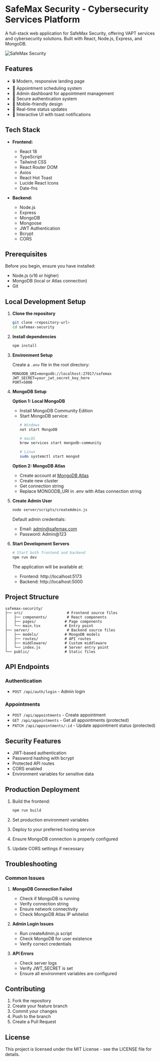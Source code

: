 # SafeMax Security - Cybersecurity Services Platform

A full-stack web application for SafeMax Security, offering VAPT services and cybersecurity solutions. Built with React, Node.js, Express, and MongoDB.

![SafeMax Security](https://images.unsplash.com/photo-1550751827-4bd374c3f58b?auto=format&fit=crop&q=80&w=2000)

## Features

- 🔒 Modern, responsive landing page
- 📅 Appointment scheduling system
- 👤 Admin dashboard for appointment management
- 🔐 Secure authentication system
- 📱 Mobile-friendly design
- 🎯 Real-time status updates
- 🔄 Interactive UI with toast notifications

## Tech Stack

- **Frontend:**
  - React 18
  - TypeScript
  - Tailwind CSS
  - React Router DOM
  - Axios
  - React Hot Toast
  - Lucide React Icons
  - Date-fns

- **Backend:**
  - Node.js
  - Express
  - MongoDB
  - Mongoose
  - JWT Authentication
  - Bcrypt
  - CORS

## Prerequisites

Before you begin, ensure you have installed:

- Node.js (v16 or higher)
- MongoDB (local or Atlas connection)
- Git

## Local Development Setup

1. **Clone the repository**
   ```bash
   git clone <repository-url>
   cd safemax-security
   ```

2. **Install dependencies**
   ```bash
   npm install
   ```

3. **Environment Setup**
   
   Create a `.env` file in the root directory:
   ```env
   MONGODB_URI=mongodb://localhost:27017/safemax
   JWT_SECRET=your_jwt_secret_key_here
   PORT=5000
   ```

4. **MongoDB Setup**

   **Option 1: Local MongoDB**
   - Install MongoDB Community Edition
   - Start MongoDB service:
     ```bash
     # Windows
     net start MongoDB

     # macOS
     brew services start mongodb-community

     # Linux
     sudo systemctl start mongod
     ```

   **Option 2: MongoDB Atlas**
   - Create account at [MongoDB Atlas](https://www.mongodb.com/cloud/atlas)
   - Create new cluster
   - Get connection string
   - Replace MONGODB_URI in .env with Atlas connection string

5. **Create Admin User**
   ```bash
   node server/scripts/createAdmin.js
   ```
   Default admin credentials:
   - Email: admin@safemax.com
   - Password: Admin@123

6. **Start Development Servers**
   ```bash
   # Start both frontend and backend
   npm run dev
   ```

   The application will be available at:
   - Frontend: http://localhost:5173
   - Backend: http://localhost:5000

## Project Structure

```
safemax-security/
├── src/                    # Frontend source files
│   ├── components/         # React components
│   ├── pages/             # Page components
│   └── main.tsx           # Entry point
├── server/                 # Backend source files
│   ├── models/            # MongoDB models
│   ├── routes/            # API routes
│   ├── middleware/        # Custom middleware
│   └── index.js           # Server entry point
└── public/                # Static files
```

## API Endpoints

### Authentication
- `POST /api/auth/login` - Admin login

### Appointments
- `POST /api/appointments` - Create appointment
- `GET /api/appointments` - Get all appointments (protected)
- `PATCH /api/appointments/:id` - Update appointment status (protected)

## Security Features

- JWT-based authentication
- Password hashing with bcrypt
- Protected API routes
- CORS enabled
- Environment variables for sensitive data

## Production Deployment

1. Build the frontend:
   ```bash
   npm run build
   ```

2. Set production environment variables
3. Deploy to your preferred hosting service
4. Ensure MongoDB connection is properly configured
5. Update CORS settings if necessary

## Troubleshooting

### Common Issues

1. **MongoDB Connection Failed**
   - Check if MongoDB is running
   - Verify connection string
   - Ensure network connectivity
   - Check MongoDB Atlas IP whitelist

2. **Admin Login Issues**
   - Run createAdmin.js script
   - Check MongoDB for user existence
   - Verify correct credentials

3. **API Errors**
   - Check server logs
   - Verify JWT_SECRET is set
   - Ensure all environment variables are configured

## Contributing

1. Fork the repository
2. Create your feature branch
3. Commit your changes
4. Push to the branch
5. Create a Pull Request

## License

This project is licensed under the MIT License - see the LICENSE file for details.
